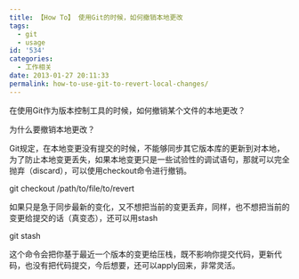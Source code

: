 ```yaml
---
title: 【How To】 使用Git的时候，如何撤销本地更改
tags:
  - git
  - usage
id: '534'
categories:
  - 工作相关
date: 2013-01-27 20:11:33
permalink: how-to-use-git-to-revert-local-changes/
---
```


在使用Git作为版本控制工具的时候，如何撤销某个文件的本地更改？

为什么要撤销本地更改？

Git规定，在本地变更没有提交的时候，不能够同步其它版本库的更新到对本地，为了防止本地变更丢失，如果本地变更只是一些试验性的调试语句，那就可以完全抛弃（discard），可以使用checkout命令进行撤销。
<!-- more -->
git checkout /path/to/file/to/revert

如果只是急于同步最新的变化，又不想把当前的变更丢弃，同样，也不想把当前的变更给提交的话（真变态），还可以用stash

git stash

这个命令会把你基于最近一个版本的变更给压栈，既不影响你提交代码，更新代码，也没有把代码提交，今后想要，还可以apply回来，非常灵活。
